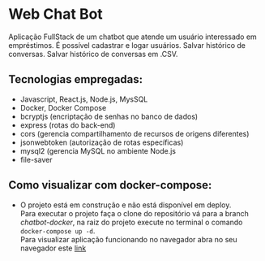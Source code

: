 # Web Chat Bot 

 Aplicação FullStack de um chatbot que atende um usuário interessado em empréstimos. É possível cadastrar e logar usuários. 
 Salvar histórico de conversas. Salvar histórico de conversas em .CSV. 

## Tecnologias empregadas:

* Javascript, React.js, Node.js, MysSQL  
* Docker, Docker Compose
* bcryptjs (encriptação de senhas no banco de dados)
* express (rotas do back-end)
* cors (gerencia compartilhamento de recursos de origens diferentes)
* jsonwebtoken (autorização de rotas específicas)
* mysql2 (gerencia MySQL no ambiente Node.js
* file-saver

## Como visualizar com docker-compose:

* O projeto está em construção e não está disponível em deploy.  
Para executar o projeto faça o clone do repositório vá para a branch *chatbot-docker*, na raiz do projeto execute no terminal o comando `docker-compose up -d`.  
Para visualizar aplicação funcionando no navegador abra no seu navegador este [link](http://localhost:5173/)
